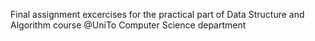 Final assignment excercises for the practical part of Data Structure and Algorithm course @UniTo Computer Science department 
